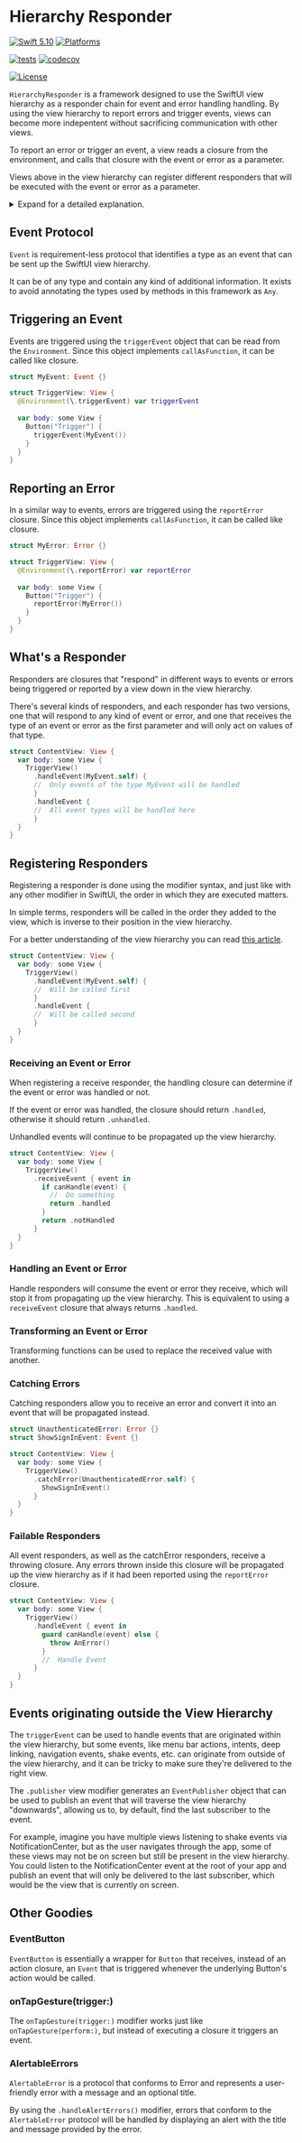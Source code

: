 # Hierarchy Responder

[![Swift 5.10](https://img.shields.io/badge/swift-5.10-orange.svg?style=flat)](https://developer.apple.com/swift)
[![Platforms](https://img.shields.io/badge/platforms-iOS,macOS,tvOS,watchOS,visionOS-lightgray.svg)]()

[![tests](https://github.com/EmilioPelaez/HierarchyResponder/actions/workflows/tests.yml/badge.svg)](https://github.com/EmilioPelaez/HierarchyResponder/actions/workflows/tests.yml)
[![codecov](https://codecov.io/gh/EmilioPelaez/HierarchyResponder/branch/main/graph/badge.svg?token=05Y9RYF45B)](https://codecov.io/gh/EmilioPelaez/HierarchyResponder)

[![License](https://img.shields.io/badge/license-MIT-lightgrey.svg)](https://opensource.org/licenses/MIT)

`HierarchyResponder` is a framework designed to use the SwiftUI view hierarchy as a responder chain for event and error handling handling. By using the view hierarchy to report errors and trigger events, views can become more indepentent without sacrificing communication with other views.

To report an error or trigger an event, a view reads a closure from the environment, and calls that closure with the event or error as a parameter.

Views above in the view hierarchy can register different responders that will be executed with the event or error as a parameter.

<details>
  <summary>Expand for a detailed explanation.</summary>

A common pattern in SwiftUI is to pass action callbacks as closures that make their way down the view hierarchy as parameters in each view in the hierarchy. This, however, leads to views that receive these closures as parameters but make no use of them, besides passing them down.

In the simplified example below, `GridView` receives `selectionAction` as a parameter but never calls it. In a real-world application, there could be a lot more intermediate views, all of them carrying multiple parameters they only transport and don't use.

### Without HierarchyResponder

```swift
struct ParentView: View {
  @State var selection: Item?
  let items: [Item] = ...
  
  var body: some View {
    GridView(items: items, selectionAction: selectItem)
  }
  
  func selectItem(_ item: Item) {
    selection = item
  }
}

struct GridView: View {
  let items: [Item]
  let selectionAction: (Item) -> Void // <-
  
  var body: some View {
    ForEach(items) { item in
      ItemView(item: item, selectionAction: selectionAction)
    }
  }
}

struct ItemView: View {
  let item: Item
  let selectionAction: (Item) -> Void
  
  var body: some View {
    ItemPreview(_ item: Item)
      .onTapGesture {
        selectionAction(item)
      }
  }
}
```

By using the view hierarchy as a responder chain, the triggering of the event (or error) and the responding to it are isolated to the views that are active participants.

### With HierarchyResponder
```swift
struct ItemSelectionEvent: Event {
  let item: Item
}

struct ParentView: View {
  @State var selection: Item?
  let items: [Item] = ...
  
  var body: some View {
    GridView(items: items)
      .handleEvent(ItemSelectionEvent.self) {
        selection = $0.item
      }
  }
}

struct GridView: View {
  let items: [Item]
  
  var body: some View {
    ForEach(items) { item in
      ItemView(item: item)
    }
  }
}

struct ItemView: View {
  @Environment(\.triggerEvent) var triggerEvent
  let item: Item
  
  var body: some View {
    ItemPreview(_ item: Item)
      .onTapGesture {
        triggerEvent(ItemSelectionEvent(item: item))
      }
  }
}
```

For a longer explanation of this functionality, you can read [this article](https://betterprogramming.pub/building-a-responder-chain-using-the-swiftui-view-hierarchy-2a08df23689c).

</details>

## Event Protocol

`Event` is requirement-less protocol that identifies a type as an event that can be sent up the SwiftUI view hierarchy.

It can be of any type and contain any kind of additional information. It exists to avoid annotating the types used by methods in this framework as `Any`.

## Triggering an Event

Events are triggered using the `triggerEvent` object that can be read from the `Environment`. Since this object implements `callAsFunction`, it can be called like closure.

```swift
struct MyEvent: Event {}

struct TriggerView: View {
  @Environment(\.triggerEvent) var triggerEvent
  
  var body: some View {
    Button("Trigger") {
      triggerEvent(MyEvent())
    }
  }
}
```

## Reporting an Error

In a similar way to events, errors are triggered using the `reportError` closure. Since this object implements `callAsFunction`, it can be called like closure.

```swift
struct MyError: Error {}

struct TriggerView: View {
  @Environment(\.reportError) var reportError
  
  var body: some View {
    Button("Trigger") {
      reportError(MyError())
    }
  }
}
```

## What's a Responder

Responders are closures that "respond" in different ways to events or errors being triggered or reported by a view down in the view hierarchy.

There's several kinds of responders, and each responder has two versions, one that will respond to any kind of event or error, and one that receives the type of an event or error as the first parameter and will only act on values of that type.

```swift
struct ContentView: View {
  var body: some View {
    TriggerView()
      .handleEvent(MyEvent.self) {
      //  Only events of the type MyEvent will be handled
      }
      .handleEvent {
      //  All event types will be handled here
      }
  }
}
```

## Registering Responders

Registering a responder is done using the modifier syntax, and just like with any other modifier in SwiftUI, the order in which they are executed matters.

In simple terms, responders will be called in the order they added to the view, which is inverse to their position in the view hierarchy.

For a better understanding of the view hierarchy you can read [this article](https://betterprogramming.pub/building-a-responder-chain-using-the-swiftui-view-hierarchy-2a08df23689c).

```swift
struct ContentView: View {
  var body: some View {
    TriggerView()
      .handleEvent(MyEvent.self) {
      //  Will be called first
      }
      .handleEvent {
      //  Will be called second
      }
  }
}
```

### Receiving an Event or Error

When registering a receive responder, the handling closure can determine if the event or error was handled or not.

If the event or error was handled, the closure should return `.handled`, otherwise it should return `.unhandled`.

Unhandled events will continue to be propagated up the view hierarchy.

```swift
struct ContentView: View {
  var body: some View {
    TriggerView()
      .receiveEvent { event in
        if canHandle(event) {
          //  Do something
          return .handled
        }
        return .notHandled
      }
  }
}
```

### Handling an Event or Error

Handle responders will consume the event or error they receive, which will stop it from propagating up the view hierarchy. This is equivalent to using a `receiveEvent` closure that always returns `.handled`.


### Transforming an Event or Error

Transforming functions can be used to replace the received value with another.

### Catching Errors

Catching responders allow you to receive an error and convert it into an event that will be propagated instead.

```swift
struct UnauthenticatedError: Error {}
struct ShowSignInEvent: Event {}

struct ContentView: View {
  var body: some View {
    TriggerView()
      .catchError(UnauthenticatedError.self) {
        ShowSignInEvent()
      }
  }
}
```

### Failable Responders

All event responders, as well as the catchError responders, receive a throwing closure. Any errors thrown inside this closure will be propagated up the view hierarchy as if it had been reported using the `reportError` closure.

```swift
struct ContentView: View {
  var body: some View {
    TriggerView()
      .handleEvent { event in
        guard canHandle(event) else {
          throw AnError()
        }
        //  Handle Event
      }
  }
}
```

## Events originating outside the View Hierarchy
The `triggerEvent` can be used to handle events that are originated within the view hierarchy, but some events, like menu bar actions, intents, deep linking, navigation events, shake events, etc. can originate from outside of the view hierarchy, and it can be tricky to make sure they're delivered to the right view.

The `.publisher` view modifier generates an `EventPublisher` object that can be used to publish an event that will traverse the view hierarchy "downwards", allowing us to, by default, find the last subscriber to the event.

For example, imagine you have multiple views listening to shake events via NotificationCenter, but as the user navigates through the app, some of these views may not be on screen but still be present in the view hierarchy. You could listen to the NotificationCenter event at the root of your app and publish an event that will only be delivered to the last subscriber, which would be the view that is currently on screen.

## Other Goodies

### EventButton

`EventButton` is essentially a wrapper for `Button` that receives, instead of an action closure, an `Event` that is triggered whenever the underlying Button's action would be called.

### onTapGesture(trigger:)

The `onTapGesture(trigger:)` modifier works just like `onTapGesture(perform:)`, but instead of executing a closure it triggers an event.

### AlertableErrors

`AlertableError` is a protocol that conforms to Error and represents a user-friendly error with a message and an optional title.

By using the `.handleAlertErrors()` modifier, errors that conform to the `AlertableError` protocol will be handled by displaying an alert with the title and message provided by the error.
